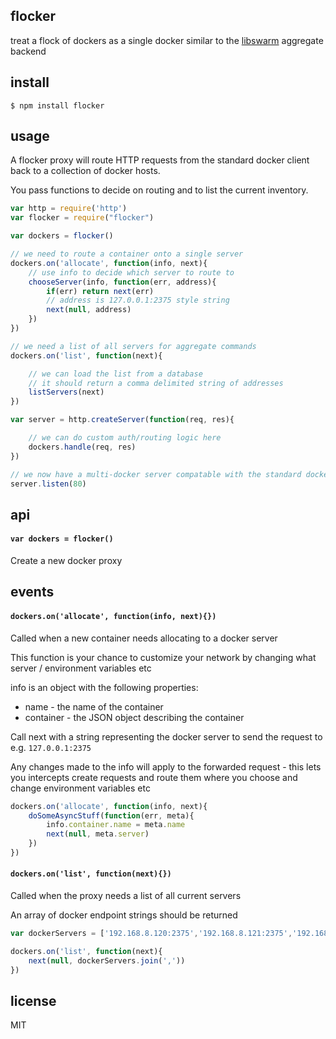 flocker
-------

treat a flock of dockers as a single docker similar to the [libswarm](https://github.com/docker/libswarm) aggregate backend

## install

```
$ npm install flocker
```

## usage

A flocker proxy will route HTTP requests from the standard docker client back to a collection of docker hosts.

You pass functions to decide on routing and to list the current inventory.

```js
var http = require('http')
var flocker = require("flocker")

var dockers = flocker()

// we need to route a container onto a single server
dockers.on('allocate', function(info, next){
	// use info to decide which server to route to
	chooseServer(info, function(err, address){
		if(err) return next(err)
		// address is 127.0.0.1:2375 style string
		next(null, address)
	})
})

// we need a list of all servers for aggregate commands
dockers.on('list', function(next){

	// we can load the list from a database
	// it should return a comma delimited string of addresses
	listServers(next)
})

var server = http.createServer(function(req, res){

	// we can do custom auth/routing logic here
	dockers.handle(req, res)	
})

// we now have a multi-docker server compatable with the standard docker client
server.listen(80)
```

## api

#### `var dockers = flocker()`

Create a new docker proxy

## events

#### `dockers.on('allocate', function(info, next){})`

Called when a new container needs allocating to a docker server

This function is your chance to customize your network by changing what server / environment variables etc

info is an object with the following properties:

 * name - the name of the container
 * container - the JSON object describing the container

Call next with a string representing the docker server to send the request to e.g. `127.0.0.1:2375`

Any changes made to the info will apply to the forwarded request - this lets you intercepts create requests and route them where you choose and change environment variables etc

```js
dockers.on('allocate', function(info, next){
	doSomeAsyncStuff(function(err, meta){
		info.container.name = meta.name
		next(null, meta.server)
	})
})
```

#### `dockers.on('list', function(next){})`

Called when the proxy needs a list of all current servers

An array of docker endpoint strings should be returned

```js
var dockerServers = ['192.168.8.120:2375','192.168.8.121:2375','192.168.8.122:2375']

dockers.on('list', function(next){
	next(null, dockerServers.join(','))
})
```

## license

MIT